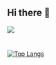## Hi there 👋
<img src="https://skillicons.dev/icons?i=cpp,cs,unreal,visualstudio,vscode,github,gitlab,git)](https://skillicons.dev">

#
[![Top Langs](https://github-readme-stats.vercel.app/api/top-langs/?CO0K1EX=CO0K1EX&layout=compact)](https://github.com/anuraghazra/github-readme-stats)


